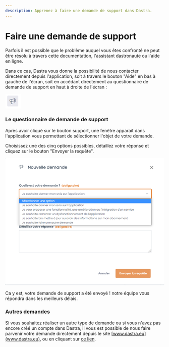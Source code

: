 ```yaml
---
description: Apprenez à faire une demande de support dans Dastra.
---
```


# Faire une demande de support

Parfois il  est possible que le problème auquel vous êtes confronté ne peut être résolu à travers cette documentation, l'assistant dastronaute ou l'aide en ligne.

Dans ce cas, Dastra vous donne la possibilité de nous contacter directement depuis l'application, soit à travers le bouton "Aide" en bas à gauche de l'écran, soit en accédant directement au questionnaire de demande de support en haut à droite de l'écran :

![Le bouton support en haut &#xE0; droite de l&apos;&#xE9;cran](../../.gitbook/assets/image%20%2899%29.png)

### Le questionnaire de demande de support

Après avoir cliqué sur le bouton support, une fenêtre apparait dans l'application vous permettant de sélectionner l'objet de votre demande.

Choisissez une des cinq options possibles, détaillez votre réponse et cliquez sur le bouton "Envoyer la requête". 

![Formulaire de demande de support](../../.gitbook/assets/image%20%28113%29.png)

Ca y est, votre demande de support a été envoyé ! notre équipe vous répondra dans les meilleurs délais.

### Autres demandes

Si vous souhaitez réaliser un autre type de demande ou si vous n'avez pas encore créé un compte dans Dastra, il vous est possible de nous faire parvenir votre demande directement depuis le site [www.dastra.eu](www.dastra.eu), ou en cliquant sur [ce lien](https://www.dastra.eu/fr/contact?type=Demo).



